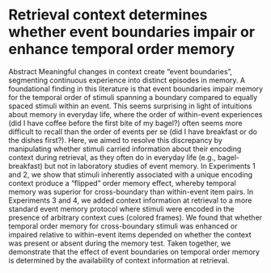 # Retrieval context determines whether event boundaries impair or enhance temporal order memory

Abstract
Meaningful changes in context create “event boundaries”, segmenting continuous experience into distinct episodes in memory. A foundational finding in this literature is that event boundaries impair memory for the temporal order of stimuli spanning a boundary compared to equally spaced stimuli within an event. This seems surprising in light of intuitions about memory in everyday life, where the order of within-event experiences (did I have coffee before the first bite of my bagel?) often seems more difficult to recall than the order of events per se (did I have breakfast or do the dishes first?). Here, we aimed to resolve this discrepancy by manipulating whether stimuli carried information about their encoding context during retrieval, as they often do in everyday life (e.g., bagel-breakfast) but not in laboratory studies of event memory. In Experiments 1 and 2, we show that stimuli inherently associated with a unique encoding context produce a “flipped” order memory effect, whereby temporal memory was superior for cross-boundary than within-event item pairs. In Experiments 3 and 4, we added context information at retrieval to a more standard event memory protocol where stimuli were encoded in the presence of arbitrary context cues (colored frames). We found that whether temporal order memory for cross-boundary stimuli was enhanced or impaired relative to within-event items depended on whether the context was present or absent during the memory test. Taken together, we demonstrate that the effect of event boundaries on temporal order memory is determined by the availability of context information at retrieval.
